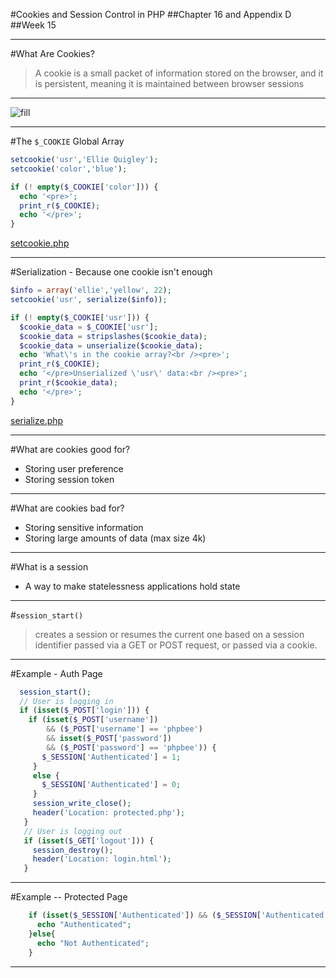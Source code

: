 #Cookies and Session Control in PHP
##Chapter 16 and Appendix D
##Week 15

---
#What Are Cookies?

> A cookie is a small packet of information stored on the browser, and it is persistent, meaning it is maintained between browser sessions

---
![fill](http://www.rottitude.com/wp-content/uploads/2013/11/cookie.jpg)

---
#The ```$_COOKIE``` Global Array

```php
setcookie('usr','Ellie Quigley');
setcookie('color','blue');

if (! empty($_COOKIE['color'])) {
  echo '<pre>';
  print_r($_COOKIE);
  echo '</pre>';
}
```

[setcookie.php](./samples/setcookie.php)

---
#Serialization - Because one cookie isn't enough

```php
$info = array('ellie','yellow', 22);
setcookie('usr', serialize($info));

if (! empty($_COOKIE['usr'])) {
  $cookie_data = $_COOKIE['usr'];
  $cookie_data = stripslashes($cookie_data);
  $cookie_data = unserialize($cookie_data);
  echo 'What\'s in the cookie array?<br /><pre>';
  print_r($_COOKIE);
  echo '</pre>Unserialized \'usr\' data:<br /><pre>';
  print_r($cookie_data);
  echo '</pre>';
}
```

[serialize.php](./samples/serialize.php)

---
#What are cookies good for?

* Storing user preference
* Storing session token

---
#What are cookies bad for?

* Storing sensitive information
* Storing large amounts of data (max size 4k)

---
#What is a session

* A way to make statelessness applications hold state

---
#```session_start()``` 

> creates a session or resumes the current one based on a session identifier passed via a GET or POST request, or passed via a cookie.

---
#Example - Auth Page
```php
  session_start();
  // User is logging in
  if (isset($_POST['login'])) {
    if (isset($_POST['username'])
        && ($_POST['username'] == 'phpbee')
        && isset($_POST['password'])
        && ($_POST['password'] == 'phpbee')) {
       $_SESSION['Authenticated'] = 1;
     }
     else {
       $_SESSION['Authenticated'] = 0;
     }
     session_write_close();
     header('Location: protected.php');
   }
   // User is logging out
   if (isset($_GET['logout'])) {
     session_destroy();
     header('Location: login.html');
   }
```

---
#Example -- Protected Page
```php
    if (isset($_SESSION['Authenticated']) && ($_SESSION['Authenticated'] == 1)) {
      echo "Authenticated";
    }else{
      echo "Not Authenticated";
    }
```

---
